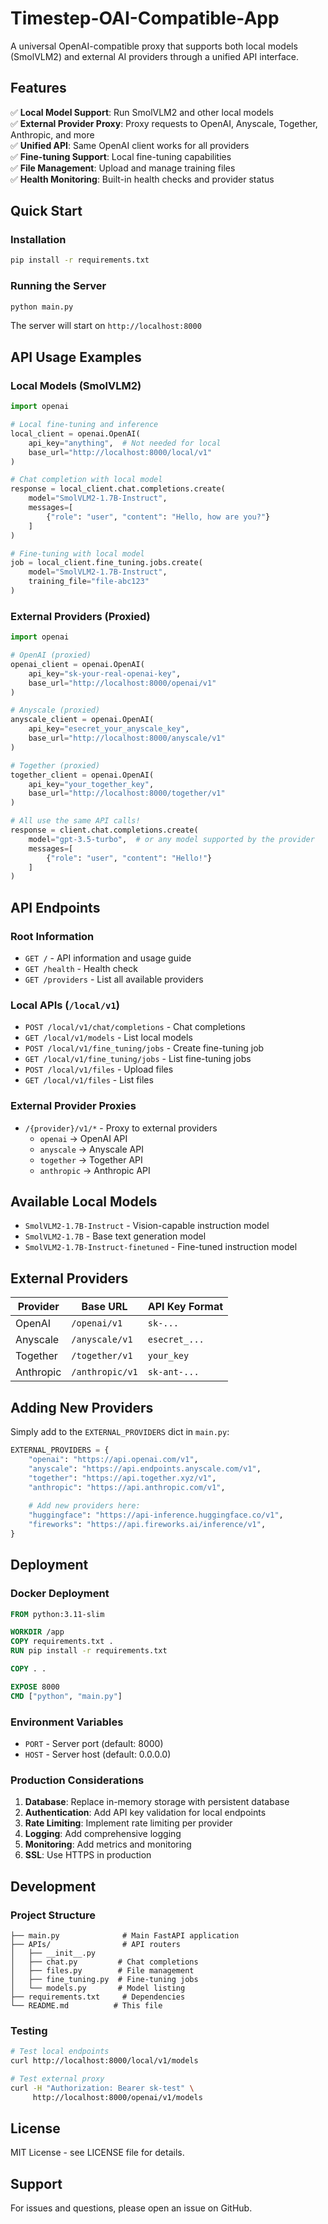 # Timestep-OAI-Compatible-App

A universal OpenAI-compatible proxy that supports both local models (SmolVLM2) and external AI providers through a unified API interface.

## Features

✅ **Local Model Support**: Run SmolVLM2 and other local models  
✅ **External Provider Proxy**: Proxy requests to OpenAI, Anyscale, Together, Anthropic, and more  
✅ **Unified API**: Same OpenAI client works for all providers  
✅ **Fine-tuning Support**: Local fine-tuning capabilities  
✅ **File Management**: Upload and manage training files  
✅ **Health Monitoring**: Built-in health checks and provider status  

## Quick Start

### Installation

```bash
pip install -r requirements.txt
```

### Running the Server

```bash
python main.py
```

The server will start on `http://localhost:8000`

## API Usage Examples

### Local Models (SmolVLM2)

```python
import openai

# Local fine-tuning and inference
local_client = openai.OpenAI(
    api_key="anything",  # Not needed for local
    base_url="http://localhost:8000/local/v1"
)

# Chat completion with local model
response = local_client.chat.completions.create(
    model="SmolVLM2-1.7B-Instruct",
    messages=[
        {"role": "user", "content": "Hello, how are you?"}
    ]
)

# Fine-tuning with local model
job = local_client.fine_tuning.jobs.create(
    model="SmolVLM2-1.7B-Instruct",
    training_file="file-abc123"
)
```

### External Providers (Proxied)

```python
import openai

# OpenAI (proxied)
openai_client = openai.OpenAI(
    api_key="sk-your-real-openai-key",
    base_url="http://localhost:8000/openai/v1"
)

# Anyscale (proxied)
anyscale_client = openai.OpenAI(
    api_key="esecret_your_anyscale_key",
    base_url="http://localhost:8000/anyscale/v1"
)

# Together (proxied)
together_client = openai.OpenAI(
    api_key="your_together_key",
    base_url="http://localhost:8000/together/v1"
)

# All use the same API calls!
response = client.chat.completions.create(
    model="gpt-3.5-turbo",  # or any model supported by the provider
    messages=[
        {"role": "user", "content": "Hello!"}
    ]
)
```

## API Endpoints

### Root Information
- `GET /` - API information and usage guide
- `GET /health` - Health check
- `GET /providers` - List all available providers

### Local APIs (`/local/v1`)
- `POST /local/v1/chat/completions` - Chat completions
- `GET /local/v1/models` - List local models
- `POST /local/v1/fine_tuning/jobs` - Create fine-tuning job
- `GET /local/v1/fine_tuning/jobs` - List fine-tuning jobs
- `POST /local/v1/files` - Upload files
- `GET /local/v1/files` - List files

### External Provider Proxies
- `/{provider}/v1/*` - Proxy to external providers
  - `openai` → OpenAI API
  - `anyscale` → Anyscale API
  - `together` → Together API
  - `anthropic` → Anthropic API

## Available Local Models

- `SmolVLM2-1.7B-Instruct` - Vision-capable instruction model
- `SmolVLM2-1.7B` - Base text generation model
- `SmolVLM2-1.7B-Instruct-finetuned` - Fine-tuned instruction model

## External Providers

| Provider | Base URL | API Key Format |
|----------|----------|----------------|
| OpenAI | `/openai/v1` | `sk-...` |
| Anyscale | `/anyscale/v1` | `esecret_...` |
| Together | `/together/v1` | `your_key` |
| Anthropic | `/anthropic/v1` | `sk-ant-...` |

## Adding New Providers

Simply add to the `EXTERNAL_PROVIDERS` dict in `main.py`:

```python
EXTERNAL_PROVIDERS = {
    "openai": "https://api.openai.com/v1",
    "anyscale": "https://api.endpoints.anyscale.com/v1",
    "together": "https://api.together.xyz/v1",
    "anthropic": "https://api.anthropic.com/v1",
    
    # Add new providers here:
    "huggingface": "https://api-inference.huggingface.co/v1",
    "fireworks": "https://api.fireworks.ai/inference/v1",
}
```

## Deployment

### Docker Deployment

```dockerfile
FROM python:3.11-slim

WORKDIR /app
COPY requirements.txt .
RUN pip install -r requirements.txt

COPY . .

EXPOSE 8000
CMD ["python", "main.py"]
```

### Environment Variables

- `PORT` - Server port (default: 8000)
- `HOST` - Server host (default: 0.0.0.0)

### Production Considerations

1. **Database**: Replace in-memory storage with persistent database
2. **Authentication**: Add API key validation for local endpoints
3. **Rate Limiting**: Implement rate limiting per provider
4. **Logging**: Add comprehensive logging
5. **Monitoring**: Add metrics and monitoring
6. **SSL**: Use HTTPS in production

## Development

### Project Structure

```
├── main.py              # Main FastAPI application
├── APIs/                # API routers
│   ├── __init__.py
│   ├── chat.py         # Chat completions
│   ├── files.py        # File management
│   ├── fine_tuning.py  # Fine-tuning jobs
│   └── models.py       # Model listing
├── requirements.txt     # Dependencies
└── README.md          # This file
```

### Testing

```bash
# Test local endpoints
curl http://localhost:8000/local/v1/models

# Test external proxy
curl -H "Authorization: Bearer sk-test" \
     http://localhost:8000/openai/v1/models
```

## License

MIT License - see LICENSE file for details.

## Support

For issues and questions, please open an issue on GitHub.
